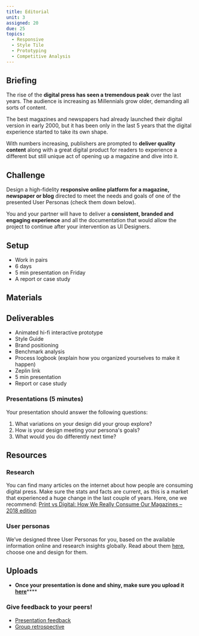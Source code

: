 ```yaml
---
title: Editorial
unit: 3
assigned: 20
due: 25
topics:
  - Responsive
  - Style Tile
  - Prototyping
  - Competitive Analysis
---
```

## Briefing

The rise of the **digital press has seen a tremendous peak** over the last years. The audience is increasing as Millennials grow older, demanding all sorts of content.

The best magazines and newspapers had already launched their digital version in early 2000, but it has been only in the last 5 years that the digital experience started to take its own shape.

With numbers increasing, publishers are prompted to **deliver quality content** along with a great digital product for readers to experience a different but still unique act of opening up a magazine and dive into it.

## Challenge

Design a high-fidelity **responsive online platform for a magazine, newspaper or blog** directed to meet the needs and goals of one of the presented User Personas (check them down below). 

You and your partner will have to deliver a **consistent, branded and engaging experience** and all the documentation that would allow the project to continue after your intervention as UI Designers.

## Setup

* Work in pairs
* 6 days
* 5 min presentation on Friday
* A report or case study

## Materials

## Deliverables

* Animated hi-fi interactive prototype
* Style Guide
* Brand positioning
* Benchmark analysis
* Process logbook (explain how you organized yourselves to make it happen)
* Zeplin link
* 5 min presentation
* Report or case study

### Presentations (5 minutes)

Your presentation should answer the following questions:

1. What variations on your design did your group explore?
2. How is your design meeting your persona's goals?
3. What would you do differently next time?

## Resources

### Research

You can find many articles on the internet about how people are consuming digital press. Make sure the stats and facts are current, as this is a market that experienced a huge change in the last couple of years. Here, one we recommend: [Print vs Digital: How We Really Consume Our Magazines – 2018 edition](http://freeportpress.com/print-vs-digital-how-we-really-consume-our-magazines/)

### User personas

We’ve designed three User Personas for you, based on the available information online and research insights globally. Read about them [here](http://materials.ironhack.com/s/r1fTfXkpm#user-personas), choose one and design for them.

## Uploads

* **Once your presentation is done and shiny, make sure you upload it** [**here**](https://drive.google.com/drive/u/2/folders/1J970zo3JR24ajb2qOq1IM39NsCJGjRmx)\*\*\*\*

### Give feedback to your peers!

* [Presentation feedback](https://drive.google.com/drive/u/2/folders/1f5shx-kzBlkswTv9lJh2ij-sfD7bORvO)
* [Group retrospective](https://drive.google.com/drive/u/2/folders/1zt7u5MYLNAqXHDQ8yPnrd5jlx-YvLRLX)
